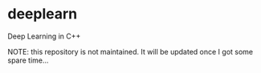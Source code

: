 deeplearn
=========

Deep Learning in C++

NOTE: this repository is not maintained. It will be updated once I got some spare time...
